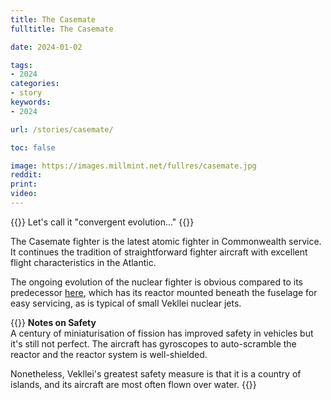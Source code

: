 ```yaml
---
title: The Casemate
fulltitle: The Casemate

date: 2024-01-02

tags:
- 2024
categories:
- story
keywords:
- 2024

url: /stories/casemate/

toc: false

image: https://images.millmint.net/fullres/casemate.jpg
reddit:
print:
video:
---
```

{{<note caption>}}
Let's call it "convergent evolution..."
{{</note>}}

The Casemate fighter is the latest atomic fighter in Commonwealth service. It continues the tradition of straightforward fighter aircraft with excellent flight characteristics in the Atlantic.

The ongoing evolution of the nuclear fighter is obvious compared to its predecessor [here](/stories/fighter/), which has its reactor mounted beneath the fuselage for easy servicing, as is typical of small Vekllei nuclear jets.

{{<note panel>}}
**Notes on Safety**
<br>
A century of miniaturisation of fission has improved safety in vehicles but it's still not perfect. The aircraft has gyroscopes to auto-scramble the reactor and the reactor system is well-shielded.

Nonetheless, Vekllei's greatest safety measure is that it is a country of islands, and its aircraft are most often flown over water.
{{</note>}}